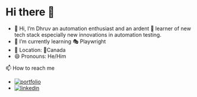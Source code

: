# Hi there 👋
- 👋 Hi, I’m Dhruv an automation enthusiast and an ardent 👀 learner of new tech stack especially new innovations in automation testing.
- 🌱 I’m currently learning 🎭 Playwright
- 📍 Location: 🍁Canada
- 😄 Pronouns: He/Him

📫 How to reach me
- [![portfolio](https://img.shields.io/badge/my_portfolio-000?style=for-the-badge&logo=ko-fi&logoColor=white)]([https://katherineoelsner.com/](https://dhruvqearchitect.github.io/Portfolio/))
- [![linkedin](https://img.shields.io/badge/linkedin-0A66C2?style=for-the-badge&logo=linkedin&logoColor=white)]([https://www.linkedin.com/](https://www.linkedin.com/in/dhruv6/))
